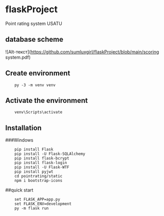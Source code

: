 # flaskProject
Point rating system USATU
## database scheme
![Alt-текст](https://github.com/sumluxgirl/flaskProject/blob/main/scoring system.pdf)
## Create environment
```
    py -3 -m venv venv
```
## Activate the environment
```
    venv\Scripts\activate
```
## Installation
###Windows
```
    pip install Flask
    pip install -U Flask-SQLAlchemy
    pip install flask-bcrypt
    pip install flask-login
    pip install -U Flask-WTF
    pip install pyjwt
    cd pointrating/static
    npm i bootstrap-icons
```
##quick start
```
    set FLASK_APP=app.py
    set FLASK_ENV=development
    py -m flask run
```